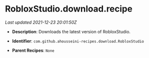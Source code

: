# RobloxStudio.download.recipe

_Last updated 2021-12-23 20:01:50Z_

- **Description**: Downloads the latest version of RobloxStudio.

- **Identifier**: `com.github.ahousseini-recipes.download.RobloxStudio`

- **Parent Recipes**: `None`
